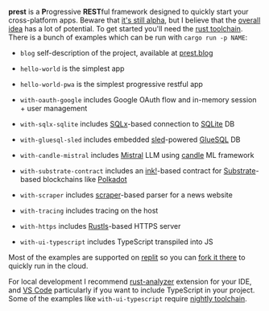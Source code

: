 **prest** is a **P**rogressive **REST**ful framework designed to quickly start your cross-platform apps. Beware that [it's still alpha](https://prest.blog/roadmap), but I believe that the [overall idea](https://prest.blog/motivation) has a lot of potential. To get started you'll need the [rust toolchain](https://rustup.rs/). There is a bunch of examples which can be run with `cargo run -p NAME`:

- `blog` self-description of the project, available at [prest.blog](https://prest.blog)
- `hello-world` is the simplest app
- `hello-world-pwa` is the simplest progressive restful app
- `with-oauth-google` includes Google OAuth flow and in-memory session + user management
- `with-sqlx-sqlite` includes [SQLx](https://github.com/launchbadge/sqlx)-based connection to [SQLite](https://www.sqlite.org/index.html) DB
- `with-gluesql-sled` includes embedded [sled](http://sled.rs/)-powered [GlueSQL](https://gluesql.org/docs/) DB

- `with-candle-mistral` includes [Mistral](https://mistral.ai/news/announcing-mistral-7b/) LLM using [candle](https://github.com/huggingface/candle) ML framework
- `with-substrate-contract` includes an [ink!](https://use.ink/)-based contract for [Substrate](https://substrate.io/)-based blockchains like [Polkadot](https://www.polkadot.network/)
- `with-scraper` includes [scraper](https://github.com/causal-agent/scraper-based)-based parser for a news website
- `with-tracing` includes tracing on the host
- `with-https` includes [Rustls](https://github.com/rustls/rustls)-based HTTPS server
- `with-ui-typescript` includes TypeScript transpiled into JS

Most of the examples are supported on [replit](https://replit.com/) so you can [fork it there](https://replit.com/@eDezhic/prest) to quickly run in the cloud.

For local development I recommend [rust-analyzer](https://rust-analyzer.github.io/) extension for your IDE, and [VS Code](https://code.visualstudio.com/) particularly if you want to include TypeScript in your project. Some of the examples like `with-ui-typescript` require [nightly toolchain](https://rust-lang.github.io/rustup/concepts/channels.html#working-with-nightly-rust).
